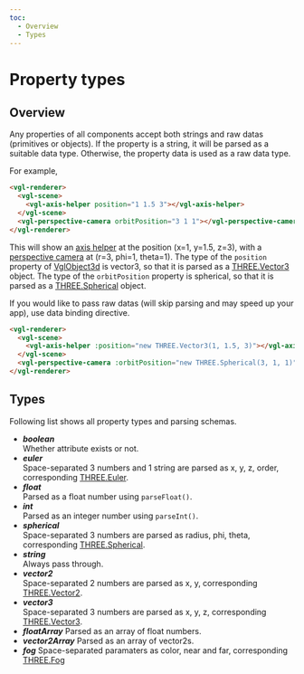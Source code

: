 ```yaml
---
toc:
  - Overview
  - Types
---
```

# Property types

## Overview

Any properties of all components accept both strings and raw datas (primitives
or objects). If the property is a string, it will be parsed as a suitable data
type. Otherwise, the property data is used as a raw data type.

For example,

```html
<vgl-renderer>
  <vgl-scene>
    <vgl-axis-helper position="1 1.5 3"></vgl-axis-helper>
  </vgl-scene>
  <vgl-perspective-camera orbitPosition="3 1 1"></vgl-perspective-camera>
</vgl-renderer>
```

This will show an [axis helper](vgl-axis-helper) at the position (x=1, y=1.5,
z=3), with a [perspective camera](vgl-perspective-camera) at (r=3, phi=1,
theta=1). The type of the `position` property of [VglObject3d](vgl-object-3d)
is vector3, so that it is parsed as a
[THREE.Vector3](https://threejs.org/docs/index.html#api/math/Vector3) object.
The type of the `orbitPosition` property is spherical, so that it is parsed as
a [THREE.Spherical](https://threejs.org/docs/index.html#api/math/Spherical) object.

If you would like to pass raw datas (will skip parsing and may speed up your
app), use data binding directive.

```html
<vgl-renderer>
  <vgl-scene>
    <vgl-axis-helper :position="new THREE.Vector3(1, 1.5, 3)"></vgl-axis-helper>
  </vgl-scene>
  <vgl-perspective-camera :orbitPosition="new THREE.Spherical(3, 1, 1)"></vgl-perspective-camera>
</vgl-renderer>
```

## Types

Following list shows all property types and parsing schemas.

- ***boolean***  
  Whether attribute exists or not.
- ***euler***  
  Space-separated 3 numbers and 1 string are parsed as x, y, z, order, corresponding
  [THREE.Euler](https://threejs.org/docs/index.html#api/math/Euler).
- ***float***  
  Parsed as a float number using `parseFloat()`.
- ***int***  
  Parsed as an integer number using `parseInt()`.
- ***spherical***  
  Space-separated 3 numbers are parsed as radius, phi, theta, corresponding [THREE.Spherical](https://threejs.org/docs/index.html#api/math/Spherical).
- ***string***  
  Always pass through.
- ***vector2***  
  Space-separated 2 numbers are parsed as x, y, corresponding [THREE.Vector2](https://threejs.org/docs/index.html#api/math/Vector2).
- ***vector3***  
  Space-separated 3 numbers are parsed as x, y, z, corresponding [THREE.Vector3](https://threejs.org/docs/index.html#api/math/Vector3).
- ***floatArray***
  Parsed as an array of float numbers.
- ***vector2Array***
  Parsed as an array of vector2s.
- ***fog***
  Space-separated paramaters as color, near and far, corresponding [THREE.Fog](https://threejs.org/docs/#api/en/scenes/Fog)
  